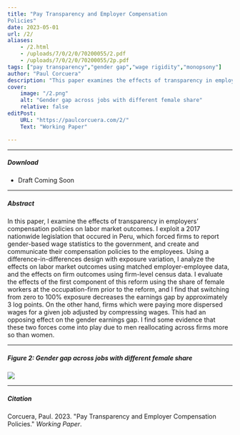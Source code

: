 ```yaml
---
title: "Pay Transparency and Employer Compensation
Policies" 
date: 2023-05-01
url: /2/
aliases: 
    - /2.html
    - /uploads/7/0/2/0/70200055/2.pdf
    - /uploads/7/0/2/0/70200055/2p.pdf
tags: ["pay transparency","gender gap","wage rigidity","monopsony"]
author: "Paul Corcuera"
description: "This paper examines the effects of transparency in employers’ compensation policies on labor market outcomes after a policy enacted in Peru. " 
cover:
    image: "/2.png"
    alt: "Gender gap across jobs with different female share"
    relative: false
editPost:
    URL: "https://paulcorcuera.com/2/"
    Text: "Working Paper"

---
```


---

##### Download

- Draft Coming Soon

---

##### Abstract

In this paper, I examine the effects of transparency in employers’ compensation policies on labor market outcomes. I exploit a 2017 nationwide legislation that occured in Peru, which forced firms to report gender-based wage statistics to the government, and create and communicate their compensation policies to the employees. Using a difference-in-differences design with exposure variation, I analyze the effects on labor market outcomes using matched employer-employee data, and the effects on firm outcomes using firm-level census data. I evaluate the effects of the first component of this reform using the share of female workers at the occupation-firm prior to the reform, and I find that switching from zero to 100% exposure decreases the earnings gap by approximately 3 log points. On the other hand, firms which were paying more dispersed wages for a given job adjusted by compressing wages. This had an opposing effect on the gender earnings gap. I find some evidence that these two forces come into play due to men reallocating across firms more so than women.

---

##### Figure 2:  Gender gap across jobs with different female share

![](/2f.png)

---

##### Citation

Corcuera, Paul. 2023. "Pay Transparency and Employer Compensation Policies." *Working Paper*.

